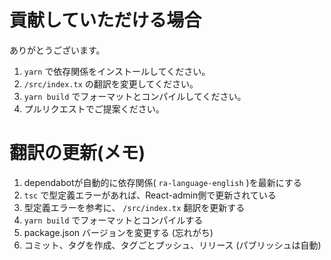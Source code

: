 # 貢献していただける場合

ありがとうございます。

1. `yarn` で依存関係をインストールしてください。
1. `/src/index.tx` の翻訳を変更してください。
1. `yarn build` でフォーマットとコンパイルしてください。
1. プルリクエストでご提案ください。

# 翻訳の更新(メモ)

1. dependabotが自動的に依存関係( `ra-language-english` )を最新にする
1. `tsc` で型定義エラーがあれば、React-admin側で更新されている
1. 型定義エラーを参考に、 `/src/index.tx` 翻訳を更新する
1. `yarn build` でフォーマットとコンパイルする
1. package.json バージョンを変更する (忘れがち)
1. コミット、タグを作成、タグごとプッシュ、リリース (パブリッシュは自動)
